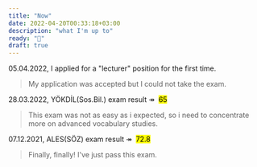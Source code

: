 ```yaml
---
title: "Now"
date: 2022-04-20T00:33:18+03:00
description: "what I'm up to"
ready: "🧿"
draft: true
---
```


05.04.2022, I applied for a "lecturer" position for the first time.
> My application was accepted but I could not take the exam. 

28.03.2022, YÖKDİL(Sos.Bil.) exam result &#8608; &nbsp;<mark>65</mark>
> This exam was not as easy as i expected, so i need to concentrate more on advanced vocabulary studies.

07.12.2021, ALES(SÖZ) exam result &#8608; &nbsp;<mark>72.8</mark>
> Finally, finally! I've just pass this exam.
